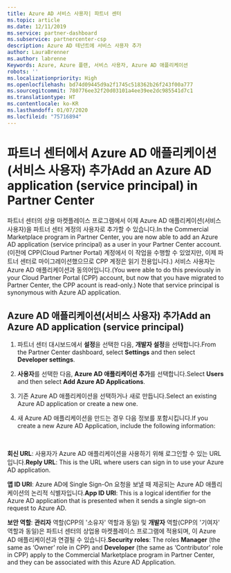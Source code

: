 ```yaml
---
title: Azure AD 서비스 사용자| 파트너 센터
ms.topic: article
ms.date: 12/11/2019
ms.service: partner-dashboard
ms.subservice: partnercenter-csp
description: Azure AD 테넌트에 서비스 사용자 추가
author: LauraBrenner
ms.author: labrenne
Keywords: Azure, Azure 플랜, 서비스 사용자, Azure AD 애플리케이션
robots: ''
ms.localizationpriority: High
ms.openlocfilehash: bd74d09445d9a2f1745c518362b26f243f00a777
ms.sourcegitcommit: 780776ee32f20d03101a4ee39ee2dc985541d7c1
ms.translationtype: HT
ms.contentlocale: ko-KR
ms.lasthandoff: 01/07/2020
ms.locfileid: "75716894"
---
```

# <a name="add-an-azure-ad-application-service-principal-in-partner-center"></a><span data-ttu-id="47bec-104">파트너 센터에서 Azure AD 애플리케이션(서비스 사용자) 추가</span><span class="sxs-lookup"><span data-stu-id="47bec-104">Add an Azure AD application (service principal) in Partner Center</span></span>

<span data-ttu-id="47bec-105">파트너 센터의 상용 마켓플레이스 프로그램에서 이제 Azure AD 애플리케이션(서비스 사용자)을 파트너 센터 계정의 사용자로 추가할 수 있습니다.</span><span class="sxs-lookup"><span data-stu-id="47bec-105">In the Commercial Marketplace program in Partner Center, you are now able to add an Azure AD application (service principal) as a user in your Partner Center account.</span></span> <span data-ttu-id="47bec-106">(이전에 CPP(Cloud Partner Portal) 계정에서 이 작업을 수행할 수 있었지만, 이제 파트너 센터로 마이그레이션했으므로 CPP 계정은 읽기 전용입니다.) 서비스 사용자는 Azure AD 애플리케이션과 동의어입니다.</span><span class="sxs-lookup"><span data-stu-id="47bec-106">(You were able to do this previously in your Cloud Partner Portal (CPP) account, but now that you have migrated to Partner Center, the CPP acount is read-only.) Note that service principal is synonymous with Azure AD application.</span></span>

## <a name="add-an-azure-ad-application-service-principal"></a><span data-ttu-id="47bec-107">Azure AD 애플리케이션(서비스 사용자) 추가</span><span class="sxs-lookup"><span data-stu-id="47bec-107">Add an Azure AD application (service principal)</span></span>

1. <span data-ttu-id="47bec-108">파트너 센터 대시보드에서 **설정**을 선택한 다음, **개발자 설정**을 선택합니다.</span><span class="sxs-lookup"><span data-stu-id="47bec-108">From the Partner Center dashboard, select **Settings** and then select **Developer settings**.</span></span>

2. <span data-ttu-id="47bec-109">**사용자**를 선택한 다음, **Azure AD 애플리케이션 추가**를 선택합니다.</span><span class="sxs-lookup"><span data-stu-id="47bec-109">Select **Users** and then select **Add Azure AD Applications**.</span></span>

3. <span data-ttu-id="47bec-110">기존 Azure AD 애플리케이션을 선택하거나 새로 만듭니다.</span><span class="sxs-lookup"><span data-stu-id="47bec-110">Select an existing Azure AD application or create a new one.</span></span>

4. <span data-ttu-id="47bec-111">새 Azure AD 애플리케이션을 만드는 경우 다음 정보를 포함시킵니다.</span><span class="sxs-lookup"><span data-stu-id="47bec-111">If you create a new Azure AD Application, include the following information:</span></span>  

  


<span data-ttu-id="47bec-112">**회신 URL**: 사용자가 Azure AD 애플리케이션을 사용하기 위해 로그인할 수 있는 URL입니다.</span><span class="sxs-lookup"><span data-stu-id="47bec-112">**Reply URL**: This is the URL where users can sign in to use your Azure AD application.</span></span> 

<span data-ttu-id="47bec-113">**앱 ID URI**: Azure AD에 Single Sign-On 요청을 보낼 때 제공되는 Azure AD 애플리케이션의 논리적 식별자입니다.</span><span class="sxs-lookup"><span data-stu-id="47bec-113">**App ID URI**: This is a logical identifier for the Azure AD application that is presented when it sends a single sign-on request to Azure AD.</span></span> 

<span data-ttu-id="47bec-114">**보안 역할**: **관리자** 역할(CPP의 '소유자' 역할과 동일) 및 **개발자** 역할(CPP의 '기여자' 역할과 동일)은 파트너 센터의 상업용 마켓플레이스 프로그램에 적용되며, 이 Azure AD 애플리케이션과 연결될 수 있습니다.</span><span class="sxs-lookup"><span data-stu-id="47bec-114">**Security roles**: The roles **Manager** (the same as  ‘Owner’ role in CPP) and **Developer** (the same as ‘Contributor’ role in CPP) apply to the Commercial Marketplace program in Partner Center, and they can be associated with this Azure AD Application.</span></span>  

  
